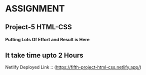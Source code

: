 # ASSIGNMENT 
##  Project-5  HTML-CSS 

#### Putting Lots Of Effort and Result is Here

## It take time upto 2 Hours

Netlify Deployed Link :: (https://fifth-project-html-css.netlify.app/)